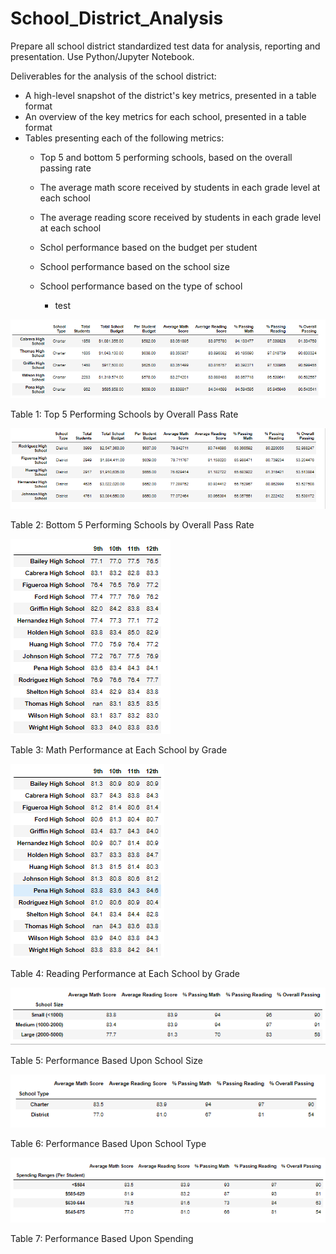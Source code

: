 # School_District_Analysis
Prepare all school district standardized test data for analysis, reporting and presentation.  Use Python/Jupyter Notebook.  

Deliverables for the analysis of the school district: 
* A high-level snapshot of the district's key metrics, presented in a table format
* An overview of the key metrics for each school, presented in a table format
* Tables presenting each of the following metrics:
  * Top 5 and bottom 5 performing schools, based on the overall passing rate
  * The average math score received by students in each grade level at each school
  * The average reading score received by students in each grade level at each school
  * Schol performance based on the budget per student
  * School performance based on the school size 
  * School performance based on the type of school
 
    * test











![Top_5](https://github.com/MikeHankinson/School_District_Analysis/blob/main/Resources/Top_5.PNG)

Table 1: Top 5 Performing Schools by Overall Pass Rate


![Bottom_5](https://github.com/MikeHankinson/School_District_Analysis/blob/main/Resources/Bottom_5.PNG)

Table 2: Bottom 5 Performing Schools by Overall Pass Rate


![Math_by_Grade](https://github.com/MikeHankinson/School_District_Analysis/blob/main/Resources/Math_by_Grade.PNG)

Table 3: Math Performance at Each School by Grade


![Reading_by_Grade](https://github.com/MikeHankinson/School_District_Analysis/blob/main/Resources/Reading_by_Grade.PNG)

Table 4: Reading Performance at Each School by Grade



![School_Size](https://github.com/MikeHankinson/School_District_Analysis/blob/main/Resources/Scores_by_School_Size.PNG)

Table 5: Performance Based Upon School Size


![School_Type](https://github.com/MikeHankinson/School_District_Analysis/blob/main/Resources/Scores_by_School_Type.PNG)

Table 6: Performance Based Upon School Type


![School_Spending](https://github.com/MikeHankinson/School_District_Analysis/blob/main/Resources/Scores_by_Spending.PNG)

Table 7: Performance Based Upon Spending


